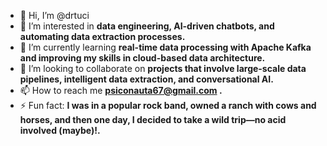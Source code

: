 - 👋 Hi, I’m @drtuci
- 👀 I’m interested in **data engineering, AI-driven chatbots, and automating data extraction processes.**
- 🌱 I’m currently learning **real-time data processing with Apache Kafka and improving my skills in cloud-based data architecture.**
- 💞️ I’m looking to collaborate on **projects that involve large-scale data pipelines, intelligent data extraction, and conversational AI.**
- 📫 How to reach me **[psiconauta67@gmail.com](mailto:psiconauta67@gmail.com) .**
- ⚡ Fun fact: **I was in a popular rock band, owned a ranch with cows and horses, and then one day, I decided to take a wild trip—no acid involved (maybe)!.**
